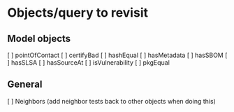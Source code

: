 # Objects/query to revisit

## Model objects

[ ] pointOfContact
[ ] certifyBad
[ ] hashEqual
[ ] hasMetadata
[ ] hasSBOM
[ ] hasSLSA
[ ] hasSourceAt
[ ] isVulnerability
[ ] pkgEqual

## General

[ ] Neighbors (add neighbor tests back to other objects when doing this)
